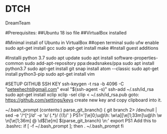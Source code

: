 DTCH
====

DreamTeam

#Prerequisites:
##Ubuntu 18 iso file
##VirtualBox installed
 
#Minimal install of Ubuntu in VirtualBox
##open terminal
sudo ufw enable
sudo apt-get install gcc
sudo apt-get install make
#Install guest additions

#Installi python 3.7
sudo apt update
sudo apt install software-properties-common
sudo add-apt-repository ppa:deadsnakes/ppa
sudo apt install python3.7
sudo apt-get install git
snap install atom --classic
sudo apt-get install python3-pip
sudo apt-get install vim

#SETUP GITHUB SSH KEY
ssh-keygen -t rsa -b 4096 -C "peteehecht@gmail.com"
eval "$(ssh-agent -s)"
ssh-add ~/.ssh/id_rsa
sudo apt-get install xclip
xclip -sel clip < ~/.ssh/id_rsa.pub
goto: https://github.com/settings/keys 
create new key and copy clipboard into it.

~/.bash_prompt (contents:)
parse_git_branch() {
     git branch 2> /dev/null | sed -e '/^[^*]/d' -e 's/* \(.*\)/ (\1)/'
}
PS1='\[\e]0;\u@\h: \w\a\]\[\e[1;33m\]\u@\h \w \n\[\e[1;36m\] \@ \d\$\[\e[m\] $(parse_git_branch) \n:'
export PS1
Add this to .bashrc:
if [ -f ~/.bash_prompt ]; then
    . ~/.bash_prompt
fi


